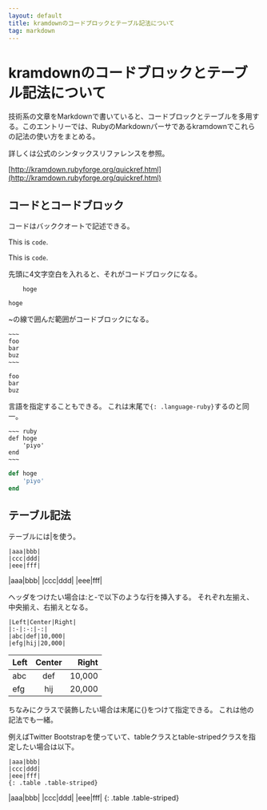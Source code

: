 ```yaml
---
layout: default
title: kramdownのコードブロックとテーブル記法について
tag: markdown
---
```


# kramdownのコードブロックとテーブル記法について

技術系の文章をMarkdownで書いていると、コードブロックとテーブルを多用する。このエントリーでは、RubyのMarkdownパーサであるkramdownでこれらの記法の使い方をまとめる。

詳しくは公式のシンタックスリファレンスを参照。

[http://kramdown.rubyforge.org/quickref.html](http://kramdown.rubyforge.org/quickref.html)

## コードとコードブロック

コードはバッククオートで記述できる。

   This is `code`.

This is `code`.

先頭に4文字空白を入れると、それがコードブロックになる。

~~~
    hoge
~~~

    hoge

~の線で囲んだ範囲がコードブロックになる。

~~~~~
~~~
foo
bar
buz
~~~
~~~~~

~~~
foo
bar
buz
~~~

言語を指定することもできる。
これは末尾で`{: .language-ruby}`するのと同一。

~~~~~
~~~ ruby
def hoge
	'piyo'
end
~~~
~~~~~

~~~ ruby
def hoge
	'piyo'
end
~~~

## テーブル記法

テーブルには|を使う。

~~~
|aaa|bbb|
|ccc|ddd|
|eee|fff|
~~~

|aaa|bbb|
|ccc|ddd|
|eee|fff|

ヘッダをつけたい場合は:と-で以下のような行を挿入する。
それぞれ左揃え、中央揃え、右揃えとなる。

~~~
|Left|Center|Right|
|:-|:-:|-:|
|abc|def|10,000|
|efg|hij|20,000|
~~~

|Left|Center|Right|
|:-|:-:|-:|
|abc|def|10,000|
|efg|hij|20,000|

ちなみにクラスで装飾したい場合は末尾に{}をつけて指定できる。
これは他の記法でも一緒。

例えばTwitter Bootstrapを使っていて、tableクラスとtable-stripedクラスを指定したい場合は以下。

~~~
|aaa|bbb|
|ccc|ddd|
|eee|fff|
{: .table .table-striped}
~~~

|aaa|bbb|
|ccc|ddd|
|eee|fff|
{: .table .table-striped}
